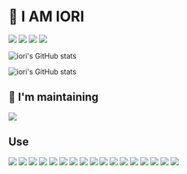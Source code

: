 # 📛 I AM IORI

[![](https://img.shields.io/badge/-Twitter-000?style=flat&logo=twitter)](https://twitter.com/iori_eth)
[![](https://img.shields.io/badge/-Zenn-000?style=flat&logo=zenn)](https://zenn.dev/ioridev)
[![](https://img.shields.io/badge/-Medium-000?style=flat&logo=medium)](https://medium.com/@iori.eth)
[![](https://img.shields.io/badge/-Note-000?style=flat&logo=note)](https://note.com/ioridev)
  
  ![iori's GitHub stats](https://github-readme-stats.vercel.app/api?username=ioridev&count_private=true&show_icons=true&theme=solarized-dark)
  
![iori's GitHub stats](https://github-readme-stats.vercel.app/api/top-langs/?username=ioridev&layout=compact&theme=solarized-dark)
 
  
## 🔧 I'm maintaining
[![](https://github-readme-stats.vercel.app/api/pin?username=ioridev&theme=solarized-dark&repo=flutter_applovin_max)](https://github.com/ioridev/flutter_applovin_max)
  
## Use

[![](https://img.shields.io/badge/-Flutter-000?style=flat&logo=flutter)]()
[![](https://img.shields.io/badge/-Dart-000?style=flat&logo=dart)]()
[![](https://img.shields.io/badge/-React-000?style=flat&logo=React)]()
[![](https://img.shields.io/badge/-TypeScript-000?style=flat&logo=TypeScript)]()
[![](https://img.shields.io/badge/-Go-000?style=flat&logo=go)]()
[![](https://img.shields.io/badge/-Rust-000?style=flat&logo=Rust)]()
[![](https://img.shields.io/badge/-Docker-000?style=flat&logo=docker)]()
[![](https://img.shields.io/badge/-GCP-000?style=flat&logo=google-cloud)]()
[![](https://img.shields.io/badge/-Firebase-000?style=flat&logo=firebase)]()
[![](https://img.shields.io/badge/-GitHub_Actions-000?style=flat&logo=github-actions)]()
[![](https://img.shields.io/badge/-Ubuntu-000?style=flat&logo=ubuntu)]()
[![](https://img.shields.io/badge/-ArchLinux-000?style=flat&logo=ArchLinux)]()
[![](https://img.shields.io/badge/-MicrosoftAzure-000?style=flat&logo=microsoftazure)]()
[![](https://img.shields.io/badge/-Android-000?style=flat&logo=Android)]()
[![](https://img.shields.io/badge/-iPhone-000?style=flat&logo=ios)]()
[![](https://img.shields.io/badge/-WebAssembly-000?style=flat&logo=WebAssembly)]()
[![](https://img.shields.io/badge/-Python-000?style=flat&logo=Python)]()
